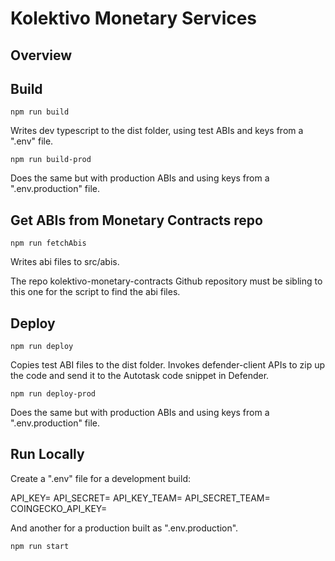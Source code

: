 # Kolektivo Monetary Services

## Overview

## Build

`npm run build`

Writes dev typescript to the dist folder, using test ABIs and keys from a ".env" file.

`npm run build-prod`

Does the same but with production ABIs and using keys from a ".env.production" file.

## Get ABIs from Monetary Contracts repo

`npm run fetchAbis`

Writes abi files to src/abis.

The repo kolektivo-monetary-contracts Github repository must be sibling to this one for the script to find the abi files.

## Deploy

`npm run deploy`

Copies test ABI files to the dist folder.  Invokes defender-client APIs to zip up the code and send it to the Autotask code snippet in Defender.

`npm run deploy-prod`

Does the same but with production ABIs and using keys from a ".env.production" file.

## Run Locally

Create a ".env" file for a development build:

  API_KEY=
  API_SECRET=
  API_KEY_TEAM=
  API_SECRET_TEAM=
  COINGECKO_API_KEY=

And another for a production built as ".env.production".

`npm run start`
